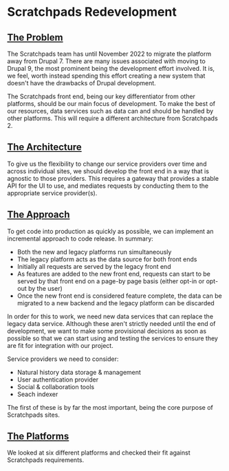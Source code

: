 # Scratchpads Redevelopment

## [The Problem](./1-problem.md)

The Scratchpads team has until November 2022 to migrate the platform away from Drupal 7. There are many issues associated with moving to Drupal 9, the most prominent being the development effort involved. It is, we feel, worth instead spending this effort creating a new system that doesn't have the drawbacks of Drupal development.

The Scratchpads front end, being our key differentiator from other platforms, should be our main focus of development. To make the best of our resources, data services such as data can and should be handled by other platforms. This will require a different architecture from Scratchpads 2.

## [The Architecture](./2-architecture.md)

To give us the flexibility to change our service providers over time and across individual sites, we should develop the front end in a way that is agnostic to those providers. This requires a gateway that provides a stable API for the UI to use, and mediates requests by conducting them to the appropriate service provider(s).

## [The Approach](./3-approach.md)

To get code into production as quickly as possible, we can implement an incremental approach to code release. In summary:

- Both the new and legacy platforms run simultaneously
- The legacy platform acts as the data source for both front ends
- Initially all requests are served by the legacy front end
- As features are added to the new front end, requests can start to be served by that front end on a page-by page basis (either opt-in or opt-out by the user)
- Once the new front end is considered feature complete, the data can be migrated to a new backend and the legacy platform can be discarded

In order for this to work, we need new data services that can replace the legacy data service. Although these aren't strictly needed until the end of development, we want to make some provisional decisions as soon as possible so that we can start using and testing the services to ensure they are fit for integration with our project.

Service providers we need to consider:

 - Natural history data storage & management
 - User authentication provider
 - Social & collaboration tools
 - Seach indexer

The first of these is by far the most important, being the core purpose of Scratchpads sites.

## [The Platforms](./4-platforms-evaluation/README.md)

We looked at six different platforms and checked their fit against Scratchpads requirements.
